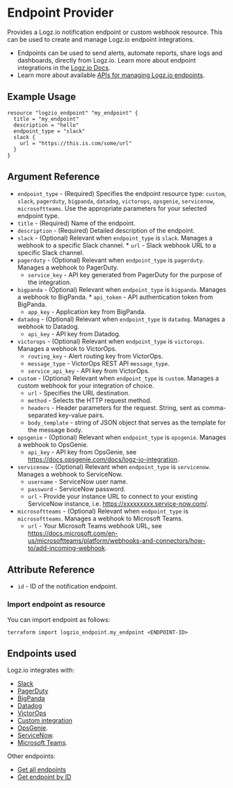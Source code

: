 # Endpoint Provider

Provides a Logz.io notification endpoint or custom webhook resource. This can be used to create and manage Logz.io endpoint integrations.

* Endpoints can be used to send alerts, automate reports, share logs and dashboards, directly from Logz.io. Learn more about endpoint integrations in the [Logz.io Docs](https://docs.logz.io/user-guide/integrations/endpoints.html).
* Learn more about available [APIs for managing Logz.io endpoints](https://docs.logz.io/api/#tag/Manage-notification-endpoints).

## Example Usage

```hcl
resource "logzio_endpoint" "my_endpoint" {
  title = "my_endpoint"
  description = "hello"
  endpoint_type = "slack"
  slack {
    url = "https://this.is.com/some/url"
  }
}
```


## Argument Reference

* `endpoint_type` - (Required) Specifies the endpoint resource type: `custom`, `slack`, `pagerduty`, `bigpanda`, `datadog`, `victorops`, `opsgenie`, `servicenow`, `microsoftteams`. Use the appropriate parameters for your selected endpoint type.
* `title` - (Required) Name of the endpoint.
* `description` - (Required) Detailed description of the endpoint.
* `slack` - (Optional) Relevant when `endpoint_type` is `slack`. Manages a webhook to a specific Slack channel.
	  * `url` - Slack webhook URL to a specific Slack channel.
* `pagerduty` - (Optional) Relevant when `endpoint_type` is `pagerduty`. Manages a webhook to PagerDuty.
	* `service_key` - API key generated from PagerDuty for the purpose of the integration.
* `bigpanda` - (Optional) Relevant when `endpoint_type` is `bigpanda`. Manages a webhook to BigPanda.
	  * `api_token` - API authentication token from BigPanda.
  	* `app_key` - Application key from BigPanda.
* `datadog` - (Optional) Relevant when `endpoint_type` is `datadog`. Manages a webhook to Datadog.
  	* `api_key` - API key from Datadog.
* `victorops` - (Optional) Relevant when `endpoint_type` is `victorops`. Manages a webhook to VictorOps.
  * `routing_key` - Alert routing key from VictorOps.
  * `message_type` - VictorOps REST API `message_type`.
  * `service_api_key` - API key from VictorOps.
* `custom` - (Optional) Relevant when `endpoint_type` is `custom`. Manages a custom webhook for your integration of choice.
    * `url` - Specifies the URL destination.
    * `method` - Selects the HTTP request method.
    * `headers` - Header parameters for the request. String, sent as comma-separated key-value pairs.
    * `body_template` - string of JSON object that serves as the template for the message body.
* `opsgenie` - (Optional) Relevant when `endpoint_type` is `opsgenie`. Manages a webhook to OpsGenie.
    * `api_key` - API key from OpsGenie, see https://docs.opsgenie.com/docs/logz-io-integration.
* `servicenow` - (Optional) Relevant when `endpoint_type` is `servicenow`. Manages a webhook to ServiceNow.
    * `username` - ServiceNow user name.
    * `password` - ServiceNow password.
    * `url` - Provide your instance URL to connect to your existing ServiceNow instance, i.e. https://xxxxxxxxx.service-now.com/.
* `microsoftteams` - (Optional) Relevant when `endpoint_type` is `microsoftteams`. Manages a webhook to Microsoft Teams.
    * `url` - Your Microsoft Teams webhook URL, see https://docs.microsoft.com/en-us/microsoftteams/platform/webhooks-and-connectors/how-to/add-incoming-webhook.

## Attribute Reference

* `id` - ID of the notification endpoint.

### Import endpoint as resource

You can import endpoint as follows:

```
terraform import logzio_endpoint.my_endpoint <ENDPOINT-ID>
```

## Endpoints used

Logz.io integrates with:
* [Slack](https://docs.logz.io/api/#operation/createSlack)
* [PagerDuty](https://docs.logz.io/api/#operation/createPagerDuty)
* [BigPanda](https://docs.logz.io/api/#operation/createBigPanda)
* [Datadog](https://docs.logz.io/api/#operation/createDataDog)
* [VictorOps](https://docs.logz.io/api/#operation/createVictorops)
* [Custom integration](https://docs.logz.io/api/#operation/createCustom)
* [OpsGenie](https://docs.logz.io/api/#operation/createOpsGenie).
* [ServiceNow](https://docs.logz.io/api/#operation/createServiceNow).
* [Microsoft Teams](https://docs.logz.io/api/#operation/createMicrosoftTeams).

Other endpoints:
* [Get all endpoints](https://docs.logz.io/api/#operation/getAllEndpoints)
* [Get endpoint by ID](https://docs.logz.io/api/#operation/getEndpointById)
